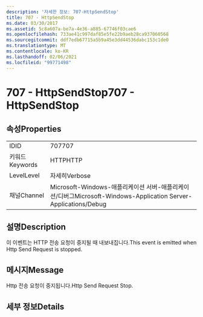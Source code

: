 ```yaml
---
description: '자세한 정보: 707-HttpSendStop'
title: 707 - HttpSendStop
ms.date: 03/30/2017
ms.assetid: 5c8a607a-be7a-4e36-a885-67746f03cae6
ms.openlocfilehash: 733ae41c997daf85e5fe22b9aeb28ca937060568
ms.sourcegitcommit: ddf7edb67715a5b9a45e3dd44536dabc153c1de0
ms.translationtype: MT
ms.contentlocale: ko-KR
ms.lasthandoff: 02/06/2021
ms.locfileid: "99771498"
---
```

# <a name="707---httpsendstop"></a><span data-ttu-id="8ab4d-103">707 - HttpSendStop</span><span class="sxs-lookup"><span data-stu-id="8ab4d-103">707 - HttpSendStop</span></span>

## <a name="properties"></a><span data-ttu-id="8ab4d-104">속성</span><span class="sxs-lookup"><span data-stu-id="8ab4d-104">Properties</span></span>  
  
|||  
|-|-|  
|<span data-ttu-id="8ab4d-105">ID</span><span class="sxs-lookup"><span data-stu-id="8ab4d-105">ID</span></span>|<span data-ttu-id="8ab4d-106">707</span><span class="sxs-lookup"><span data-stu-id="8ab4d-106">707</span></span>|  
|<span data-ttu-id="8ab4d-107">키워드</span><span class="sxs-lookup"><span data-stu-id="8ab4d-107">Keywords</span></span>|<span data-ttu-id="8ab4d-108">HTTP</span><span class="sxs-lookup"><span data-stu-id="8ab4d-108">HTTP</span></span>|  
|<span data-ttu-id="8ab4d-109">Level</span><span class="sxs-lookup"><span data-stu-id="8ab4d-109">Level</span></span>|<span data-ttu-id="8ab4d-110">자세히</span><span class="sxs-lookup"><span data-stu-id="8ab4d-110">Verbose</span></span>|  
|<span data-ttu-id="8ab4d-111">채널</span><span class="sxs-lookup"><span data-stu-id="8ab4d-111">Channel</span></span>|<span data-ttu-id="8ab4d-112">Microsoft-Windows-애플리케이션 서버-애플리케이션/디버그</span><span class="sxs-lookup"><span data-stu-id="8ab4d-112">Microsoft-Windows-Application Server-Applications/Debug</span></span>|  
  
## <a name="description"></a><span data-ttu-id="8ab4d-113">설명</span><span class="sxs-lookup"><span data-stu-id="8ab4d-113">Description</span></span>  

 <span data-ttu-id="8ab4d-114">이 이벤트는 HTTP 전송 요청이 중지될 때 내보내집니다.</span><span class="sxs-lookup"><span data-stu-id="8ab4d-114">This event is emitted when Http Send Request is stopped.</span></span>  
  
## <a name="message"></a><span data-ttu-id="8ab4d-115">메시지</span><span class="sxs-lookup"><span data-stu-id="8ab4d-115">Message</span></span>  

 <span data-ttu-id="8ab4d-116">Http 전송 요청이 중지됩니다.</span><span class="sxs-lookup"><span data-stu-id="8ab4d-116">Http Send Request Stop.</span></span>  
  
## <a name="details"></a><span data-ttu-id="8ab4d-117">세부 정보</span><span class="sxs-lookup"><span data-stu-id="8ab4d-117">Details</span></span>
